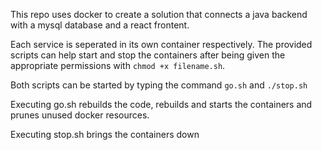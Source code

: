 This repo uses docker to create a solution that connects a java backend with a mysql database and a react frontent.

Each service is seperated in its own container respectively.
The provided scripts can help start and stop the containers after being given the appropriate permissions with `chmod +x filename.sh`.

Both scripts can be started by typing the command `go.sh` and `./stop.sh`

Executing go.sh rebuilds the code, rebuilds and starts the containers and prunes unused docker resources.

Executing stop.sh brings the containers down
